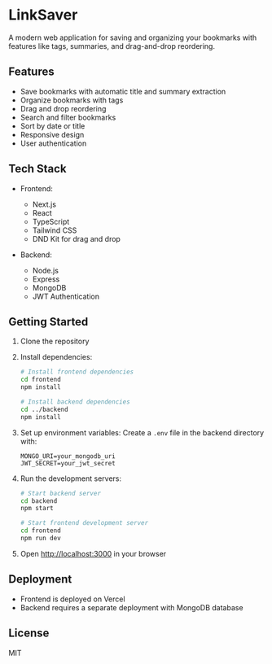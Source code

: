 # LinkSaver

A modern web application for saving and organizing your bookmarks with features like tags, summaries, and drag-and-drop reordering.

## Features

- Save bookmarks with automatic title and summary extraction
- Organize bookmarks with tags
- Drag and drop reordering
- Search and filter bookmarks
- Sort by date or title
- Responsive design
- User authentication

## Tech Stack

- Frontend:
  - Next.js
  - React
  - TypeScript
  - Tailwind CSS
  - DND Kit for drag and drop

- Backend:
  - Node.js
  - Express
  - MongoDB
  - JWT Authentication

## Getting Started

1. Clone the repository
2. Install dependencies:
   ```bash
   # Install frontend dependencies
   cd frontend
   npm install

   # Install backend dependencies
   cd ../backend
   npm install
   ```

3. Set up environment variables:
   Create a `.env` file in the backend directory with:
   ```
   MONGO_URI=your_mongodb_uri
   JWT_SECRET=your_jwt_secret
   ```

4. Run the development servers:
   ```bash
   # Start backend server
   cd backend
   npm start

   # Start frontend development server
   cd frontend
   npm run dev
   ```

5. Open [http://localhost:3000](http://localhost:3000) in your browser

## Deployment

- Frontend is deployed on Vercel
- Backend requires a separate deployment with MongoDB database

## License

MIT 